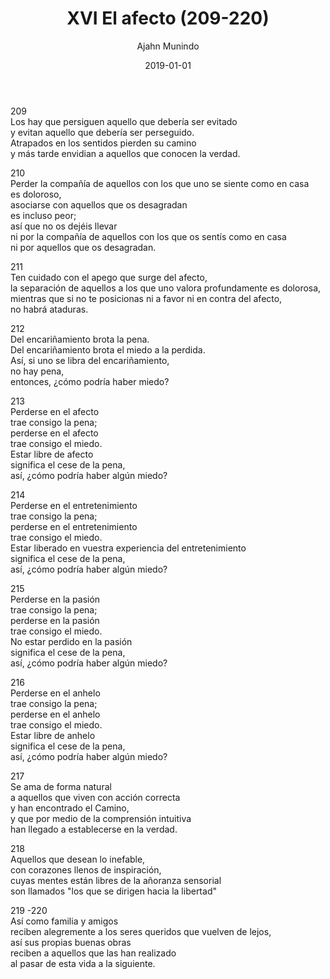 ﻿---
author: "Ajahn Munindo"
title: "XVI El afecto (209-220)"
booktitle: "Un Dhammapada para la Contemplación"
source: "https://forestsangha.org/teachings/books/un-dhammapada-para-la-contemplacion?language=Espa%C3%B1ol"
license: "BY-NC-ND"
publisher: "dhammamagga"
date: 2019-01-01
pubyear: 2010-2019 
weight: 16
draft: false
---  

209  
Los hay que persiguen aquello que debería ser evitado  
y evitan aquello que debería ser perseguido.  
Atrapados en los sentidos pierden su camino  
y más tarde envidian a aquellos que conocen la verdad.  

210  
Perder la compañía de aquellos con los que uno se siente como en casa  
es doloroso,  
asociarse con aquellos que os desagradan  
es incluso peor;  
así que no os dejéis llevar  
ni por la compañía de aquellos con los que os sentís como en casa  
ni por aquellos que os desagradan.  

211  
Ten cuidado con el apego que surge del afecto,  
la separación de aquellos a los que uno valora profundamente es dolorosa,  
mientras que si no te posicionas ni a favor ni en contra del afecto,  
no habrá ataduras.  

212  
Del encariñamiento brota la pena.  
Del encariñamiento brota el miedo a la perdida.  
Así, si uno se libra del encariñamiento,  
no hay pena,  
entonces, ¿cómo podría haber miedo?  

213  
Perderse en el afecto  
trae consigo la pena;  
perderse en el afecto  
trae consigo el miedo.  
Estar libre de afecto  
significa el cese de la pena,  
así, ¿cómo podría haber algún miedo?  

214  
Perderse en el entretenimiento  
trae consigo la pena;  
perderse en el entretenimiento  
trae consigo el miedo.  
Estar liberado en vuestra experiencia del entretenimiento  
significa el cese de la pena,  
así, ¿cómo podría haber algún miedo?  

215  
Perderse en la pasión  
trae consigo la pena;  
perderse en la pasión  
trae consigo el miedo.  
No estar perdido en la pasión  
significa el cese de la pena,  
así, ¿cómo podría haber algún miedo?  

216  
Perderse en el anhelo  
trae consigo la pena;  
perderse en el anhelo  
trae consigo el miedo.  
Estar libre de anhelo  
significa el cese de la pena,  
así, ¿cómo podría haber algún miedo?  

217  
Se ama de forma natural  
a aquellos que viven con acción correcta  
y han encontrado el Camino,  
y que por medio de la comprensión intuitiva  
han llegado a establecerse en la verdad.  

218  
Aquellos que desean lo inefable,  
con corazones llenos de inspiración,  
cuyas mentes están libres de la añoranza sensorial  
son llamados "los que se dirigen hacia la libertad"  

219 -220  
Así como familia y amigos  
reciben alegremente a los seres queridos que vuelven de lejos,  
así sus propias buenas obras  
reciben a aquellos que las han realizado  
al pasar de esta vida a la siguiente.  
